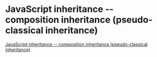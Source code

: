 # JavaScript inheritance -- composition inheritance (pseudo-classical inheritance)
[JavaScript inheritance -- composition inheritance (pseudo-classical inheritance)](https://aiwithcloud.com/2022/09/15/javascript_inheritance____composition_inheritance_pseudo_classical_inheritance/)